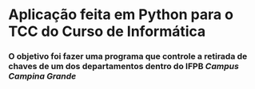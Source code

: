 # Aplicação feita em Python para o TCC do Curso de Informática

### O objetivo foi fazer uma programa que controle a retirada de chaves de um dos departamentos dentro do IFPB <i>Campus<i/> Campina Grande
